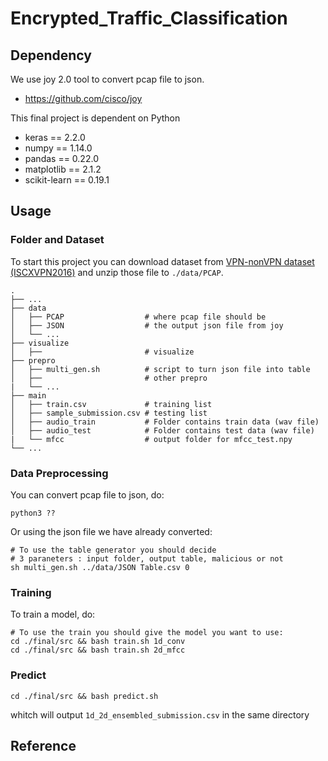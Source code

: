 # Encrypted_Traffic_Classification

## Dependency
We use joy 2.0 tool to convert pcap file to json.
- https://github.com/cisco/joy

This final project is dependent on Python 

- keras == 2.2.0
- numpy == 1.14.0
- pandas == 0.22.0
- matplotlib == 2.1.2
- scikit-learn == 0.19.1


## Usage

### Folder and Dataset

To start this project you can download dataset from [VPN-nonVPN dataset (ISCXVPN2016)](https://www.unb.ca/cic/datasets/vpn.html)
and unzip those file to `./data/PCAP`.
 
    .
    ├── ...
    ├── data                    
    │   ├── PCAP                  # where pcap file should be
    │   ├── JSON                  # the output json file from joy
    │   └── ...
    ├── visualize 
    │   ├──                       # visualize
    ├── prepro
    │   ├── multi_gen.sh          # script to turn json file into table
    │   ├──                       # other prepro
    |   └── ...                 
    ├── main
    │   ├── train.csv             # training list
    │   ├── sample_submission.csv # testing list
    │   ├── audio_train           # Folder contains train data (wav file)
    │   ├── audio_test            # Folder contains test data (wav file)
    |   └── mfcc                  # output folder for mfcc_test.npy
    └── ...

### Data Preprocessing 

You can convert pcap file to json, do:


```shell
python3 ??
```

Or using the json file we have already converted:

```shell
# To use the table generator you should decide 
# 3 paraneters : input folder, output table, malicious or not
sh multi_gen.sh ../data/JSON Table.csv 0
```

### Training

To train a model, do:

```shell
# To use the train you should give the model you want to use:
cd ./final/src && bash train.sh 1d_conv
cd ./final/src && bash train.sh 2d_mfcc
```


### Predict

```shell
cd ./final/src && bash predict.sh
```
whitch will output `1d_2d_ensembled_submission.csv` in the same directory





## Reference
